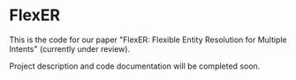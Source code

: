 # FlexER
This is the code for our paper "FlexER: Flexible Entity Resolution for Multiple Intents" (currently under review).

Project description and code documentation will be completed soon.
